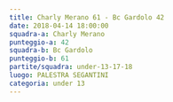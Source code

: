 ```yaml
---
title: Charly Merano 61 - Bc Gardolo 42
date: 2018-04-14 18:00:00
squadra-a: Charly Merano
punteggio-a: 42
squadra-b: Bc Gardolo
punteggio-b: 61
partite/squadra: under-13-17-18
luogo: PALESTRA SEGANTINI
categoria: under 13
---
```

